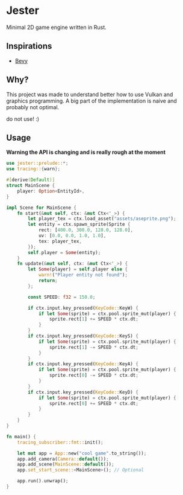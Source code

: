 # Jester

Minimal 2D game engine written in Rust.

## Inspirations

- [Bevy](https://bevyengine.org/)


## Why?

This project was made to understand better how to use Vulkan and graphics programming.
A big part of the implementation is naive and probably not optimal.

do not use! :)


## Usage

**Warning the API is changing and is really rough at the moment**

```rust
use jester::prelude::*;
use tracing::{warn};

#[derive(Default)]
struct MainScene {
    player: Option<EntityId>,
}

impl Scene for MainScene {
    fn start(&mut self, ctx: &mut Ctx<'_>) {
        let player_tex = ctx.load_asset("assets/aseprite.png");
        let entity = ctx.spawn_sprite(Sprite {
            rect: [400.0, 300.0, 128.0, 128.0],
            uv: [0.0, 0.0, 1.0, 1.0],
            tex: player_tex,
        });
        self.player = Some(entity);
    }
    fn update(&mut self, ctx: &mut Ctx<'_>) {
        let Some(player) = self.player else {
            warn!("Player entity not found");
            return;
        };

        const SPEED: f32 = 150.0;

        if ctx.input.key_pressed(KeyCode::KeyW) {
            if let Some(sprite) = ctx.pool.sprite_mut(player) {
                sprite.rect[1] += SPEED * ctx.dt;
            }
        }
        if ctx.input.key_pressed(KeyCode::KeyS) {
            if let Some(sprite) = ctx.pool.sprite_mut(player) {
                sprite.rect[1] -= SPEED * ctx.dt;
            }
        }
        if ctx.input.key_pressed(KeyCode::KeyA) {
            if let Some(sprite) = ctx.pool.sprite_mut(player) {
                sprite.rect[0] -= SPEED * ctx.dt;
            }
        }
        if ctx.input.key_pressed(KeyCode::KeyD) {
            if let Some(sprite) = ctx.pool.sprite_mut(player) {
                sprite.rect[0] += SPEED * ctx.dt;
            }
        }
    }
}

fn main() {
    tracing_subscriber::fmt::init();

    let mut app = App::new("cool game".to_string());
    app.add_camera(Camera::default());
    app.add_scene(MainScene::default());
    app.set_start_scene::<MainScene>(); // Optional

    app.run().unwrap();
}
```
